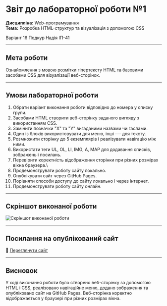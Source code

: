 # Звіт до лабораторної роботи №1

**Дисципліна:** Web-програмування\
**Тема:** Розробка HTML-структур та візуалізація з допомогою CSS

Варіант 16
Подкур Надія ІП-41

------------------------------------------------------------------------

## Мета роботи

Ознайомлення з мовою розмітки гіпертексту HTML та базовими засобами CSS
для візуалізації веб-сторінок.

------------------------------------------------------------------------

## Умови лабораторної роботи

1.  Обрати варіант виконання роботи відповідно до номера у списку
    групи.
2.  Засобами HTML створити веб-сторінку заданого вигляду з використанням
    CSS.
3.  Замінити позначки "X" та "Y" вигаданими назвами чи гаслами.
4.  Один із блоків використовувати для меню, інші --- для тексту.
5.  Розмножити сторінку до 5 екземплярів і реалізувати навігацію між
    ними.
6.  Використати теги UL, OL, LI, IMG, A, MAP для додавання списків,
    зображень і посилань.
7.  Перевірити коректність відображення сторінки при різних розмірах
    вікна браузера.\
8.  Продемонструвати роботу сайту локально.
9.  Опублікувати сайт через GitHub Pages.
10. Порівняти способи доступу до сайту локально і через інтернет.
11. Продемонструвати роботу сайту онлайн.

------------------------------------------------------------------------

## Скріншот виконаної роботи

![Скріншот виконаної
роботи](veb_look.png)

------------------------------------------------------------------------

## Посилання на опублікований сайт

🔗 [Переглянути сайт](https://nadiapodkur.github.io/)

------------------------------------------------------------------------

## Висновок

У ході виконання роботи було створено веб-сторінку за допомогою HTML і
CSS, реалізовано навігаційне меню, додано зображення та опубліковано
сайт на GitHub Pages. Веб-сторінка коректно відображається у браузері
при різних розмірах вікна.

